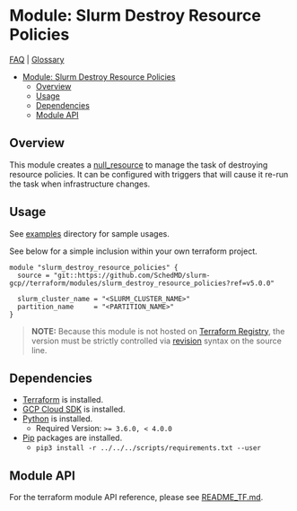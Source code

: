 # Module: Slurm Destroy Resource Policies

[FAQ](../../../docs/faq.md) | [Glossary](../../../docs/glossary.md)

<!-- mdformat-toc start --slug=github --no-anchors --maxlevel=6 --minlevel=1 -->

- [Module: Slurm Destroy Resource Policies](#module-slurm-destroy-resource-policies)
  - [Overview](#overview)
  - [Usage](#usage)
  - [Dependencies](#dependencies)
  - [Module API](#module-api)

<!-- mdformat-toc end -->

## Overview

This module creates a
[null_resource](https://registry.terraform.io/providers/hashicorp/null/latest/docs/resources/resource)
to manage the task of destroying resource policies. It can be configured with
triggers that will cause it re-run the task when infrastructure changes.

## Usage

See [examples](../../examples/slurm_destroy_resource_policies/) directory for
sample usages.

See below for a simple inclusion within your own terraform project.

```hcl
module "slurm_destroy_resource_policies" {
  source = "git::https://github.com/SchedMD/slurm-gcp//terraform/modules/slurm_destroy_resource_policies?ref=v5.0.0"

  slurm_cluster_name = "<SLURM_CLUSTER_NAME>"
  partition_name     = "<PARTITION_NAME>"
}
```

> **NOTE:** Because this module is not hosted on
> [Terraform Registry](../../../docs/glossary.md#terraform-registry), the
> version must be strictly controlled via
> [revision](https://www.terraform.io/language/modules/sources#selecting-a-revision)
> syntax on the source line.

## Dependencies

- [Terraform](https://www.terraform.io/downloads.html) is installed.
- [GCP Cloud SDK](https://cloud.google.com/sdk/downloads) is installed.
- [Python](../../../docs/glossary.md#python) is installed.
  - Required Version: `>= 3.6.0, < 4.0.0`
- [Pip](../../../docs/glossary.md#pip) packages are installed.
  - `pip3 install -r ../../../scripts/requirements.txt --user`

## Module API

For the terraform module API reference, please see
[README_TF.md](./README_TF.md).

